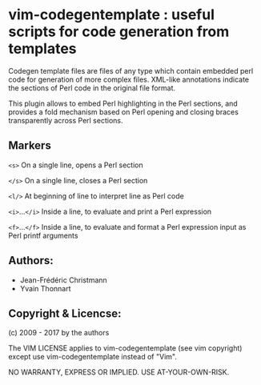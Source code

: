 vim-codegentemplate : useful scripts for code generation from templates
=======================================================================

Codegen template files are files of any type which contain
embedded perl code for generation of more complex files. XML-like annotations
indicate the sections of Perl code in the original file format.

This plugin allows to embed Perl highlighting in the Perl sections,
and provides a fold mechanism based on Perl opening and closing braces
transparently across Perl sections.

## Markers
`<s>`		On a single line, opens a Perl section

`</s>`		On a single line, closes a Perl section

`<l/>`		At beginning of line to interpret line as Perl code

`<i>`...`</i>`	Inside a line, to evaluate and print a Perl expression

`<f>`...`</f>`	Inside a line, to evaluate and format a Perl expression
		input as Perl printf arguments

## Authors:
* Jean-Frédéric Christmann
* Yvain Thonnart

## Copyright & Licencse:
(c) 2009 - 2017 by the authors

The VIM LICENSE applies to vim-codegentemplate
(see vim copyright) except use vim-codegentemplate instead of "Vim".

NO WARRANTY, EXPRESS OR IMPLIED.  USE AT-YOUR-OWN-RISK.
